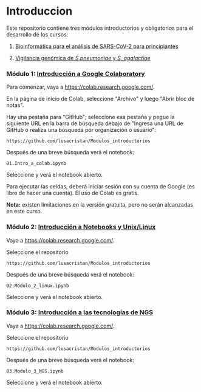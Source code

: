 # Introduccion

Este repositorio contiene tres módulos introductorios y obligatorios para el desarrollo de los cursos: 

1. [Bioinformática para el análisis de SARS-CoV-2 para principiantes](https://github.com/lusacristan/Curso-SARS-CoV-2-espanol)

2. [Vigilancia genómica de *S.pneumoniae* y *S. agalactiae*](https://github.com/lusacristan/Curso-vigilancia-genomica-espanol)


### Módulo 1: [Introducción a Google Colaboratory](01.Intro_a_colab.ipynb)


Para comenzar, vaya a https://colab.research.google.com/.

En la página de inicio de Colab, seleccione "Archivo" y luego "Abrir bloc de notas". 

Hay una pestaña para "GitHub"; seleccione esa pestaña y pegue la siguiente URL en la barra de búsqueda debajo de "Ingresa una URL de GitHub o realiza una búsqueda por organización o usuario":

`https://github.com/lusacristan/Modulos_introductorios`


Después de una breve búsqueda verá el notebook:

`01.Intro_a_colab.ipynb`

Seleccione y verá el notebook abierto.

Para ejecutar las celdas, deberá iniciar sesión con su cuenta de Google (es libre de hacer una cuenta). El uso de Colab es gratis. 

**Nota:** existen limitaciones en la versión gratuita, pero no serán alcanzadas en este curso.

### Módulo 2: [Introducción a Notebooks y Unix/Linux](02.Modulo_2_linux.ipynb)

Vaya a https://colab.research.google.com/.

Seleccione el repositorio

`https://github.com/lusacristan/Modulos_introductorios`

Después de una breve búsqueda verá el notebook:

`02.Modulo_2_linux.ipynb`

Seleccione y verá el notebook abierto.


### Módulo 3: [Introducción a las tecnologías de NGS](03.Modulo_3_NGS.ipynb)

Vaya a https://colab.research.google.com/.

Seleccione el repositorio

`https://github.com/lusacristan/Modulos_introductorios`

Después de una breve búsqueda verá el notebook:

`03.Modulo_3_NGS.ipynb`

Seleccione y verá el notebook abierto.